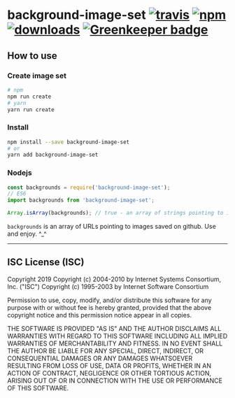 # background-image-set [![travis][travis-image]][travis-url] [![npm][npm-image]][npm-url] [![downloads][downloads-image]][downloads-url] [![Greenkeeper badge](https://badges.greenkeeper.io/Kamicast/background-image-set.svg)](https://greenkeeper.io/)

[travis-image]: https://travis-ci.org/Kamicast/background-image-set.svg?branch=master
[travis-url]: https://travis-ci.org/Kamicast/background-image-set
[npm-image]: https://img.shields.io/npm/v/background-image-set.svg
[npm-url]: https://npmjs.org/package/background-image-set
[downloads-image]: https://img.shields.io/npm/dm/background-image-set.svg
[downloads-url]: https://npmjs.org/package/background-image-set

## How to use

### Create image set
```sh
# npm
npm run create
# yarn
yarn run create
```

### Install
```sh
npm install --save background-image-set
# or
yarn add background-image-set
```

### Nodejs
```js
const backgrounds = require('background-image-set');
// ES6
import backgrounds from 'background-image-set';

Array.isArray(backgrounds); // true - an array of strings pointing to images
```

`backgrounds` is an array of URLs pointing to images saved on github. Use and enjoy. ^_^

---

## ISC License (ISC)

Copyright 2019 <CraigglesO>
Copyright (c) 2004-2010 by Internet Systems Consortium, Inc. ("ISC")
Copyright (c) 1995-2003 by Internet Software Consortium


Permission to use, copy, modify, and/or distribute this software for any purpose with or without fee is hereby granted, provided that the above copyright notice and this permission notice appear in all copies.

THE SOFTWARE IS PROVIDED "AS IS" AND THE AUTHOR DISCLAIMS ALL WARRANTIES WITH REGARD TO THIS SOFTWARE INCLUDING ALL IMPLIED WARRANTIES OF MERCHANTABILITY AND FITNESS. IN NO EVENT SHALL THE AUTHOR BE LIABLE FOR ANY SPECIAL, DIRECT, INDIRECT, OR CONSEQUENTIAL DAMAGES OR ANY DAMAGES WHATSOEVER RESULTING FROM LOSS OF USE, DATA OR PROFITS, WHETHER IN AN ACTION OF CONTRACT, NEGLIGENCE OR OTHER TORTIOUS ACTION, ARISING OUT OF OR IN CONNECTION WITH THE USE OR PERFORMANCE OF THIS SOFTWARE.
